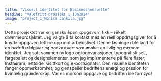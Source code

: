 ```yaml
---
title: "Visuell identitet for Businesshenriette"
heading: "Valgfritt prosjekt i IDG3014"
image: "project_1_Monica Jankila.jpg"
---
```


Dette prosjektet var en ganske åpen oppgave vi fikk – såkalt drømmeprosjektet. Jeg valgte å ta kontakt med en reell oppdragsgiver for å knytte oppgaven tettere opp mot arbeidslivet. Denne løsningen ble lagd for en bedriftsrådgiver og podkastvert som ønsket en livlig og morsom identitet. Jeg satt sammen ny logo og logovariasjoner, typografisk sett, fargepalett og designelementer, som jeg implementerte på flere flater; Instagram, nettside, visittkort og e-postsignatur. Den visuelle identiteten fanger oppmerksomhet, og gjenspeiler bedriftens energi og passion for kvinnelig gründerskap. Var en morsom oppgave og bedriften ble fornøyd!
